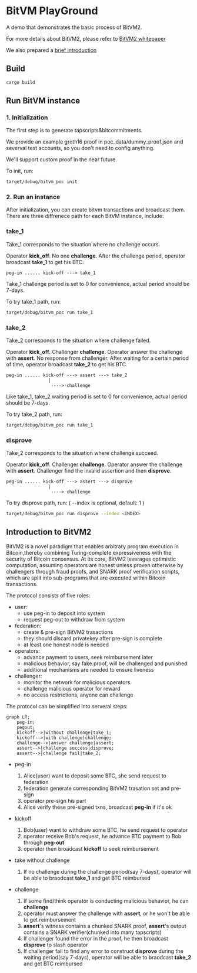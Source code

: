 # BitVM PlayGround

A demo that demonstrates the basic process of BitVM2. 

For more details about BitVM2, please refer to [BitVM2 whitepaper](https://bitvm.org/bitvm_bridge.pdf)

We also prepared a [brief introduction](#introduction-to-bitvm2)

## Build

``` bash
cargo build
```

## Run BitVM instance

### 1. Initialization

The first step is to generate tapscripts&bitcommitments.

We provide an example groth16 proof in poc_data/dummy_proof.json and severval test accounts, so you don't need to config anything. 

We'll support custom proof in the near future.

To init, run:

``` bash
target/debug/bitvm_poc init
```
### 2. Run an instance

After initialization, you can create bitvm transactions and broadcast them. There are three diffrenece path for each BitVM instance, include:

### take_1
Take_1 corresponds to the situation where no challenge occurs.

Operator **kick_off**. No one **challenge**. After the challenge period, operator broadcast **take_1** to get his BTC.
```
peg-in ...... kick-off ---> take_1
```
Take_1 challenge period is set to 0 for convenience, actual period should be 7-days. 

To try take_1 path, run:
``` bash 
target/debug/bitvm_poc run take_1
```

### take_2
Take_2 corresponds to the situation where challenge failed.

Operator **kick_off**. Challenger **challenge**. Operator answer the challenge with **assert**. No response from challenger. After waiting for a certain period of time, operator broadcast **take_2** to get his BTC.
```
peg-in ...... kick-off ---> assert ---> take_2
                |
                 ----> challenge
```
Like take_1, take_2 waiting period is set to 0 for convenience, actual period should be 7-days. 

To try take_2 path, run:
``` bash 
target/debug/bitvm_poc run take_1
```

### disprove
Take_2 corresponds to the situation where challenge succeed.

Operator **kick_off**. Challenger **challenge**. Operator answer the challenge with **assert**. Challenger find the invalid assertion and then **disprove**. 
```
peg-in ...... kick-off ---> assert ---> disprove
                |
                 ----> challenge
```
To try disprove path, run: ( --index is optional, default: 1 )
``` bash
target/debug/bitvm_poc run disprove --index <INDEX>
```

## Introduction to BitVM2

BitVM2 is a novel paradigm that enables arbitrary program execution in Bitcoin,thereby combining Turing-complete expressiveness with the security of Bitcoin consensus. At its core, BitVM2 leverages optimistic computation, assuming operators are honest unless proven otherwise by challengers through fraud proofs, and SNARK proof verification scripts, which are split into sub-programs that are executed within Bitcoin transactions.

The protocol consists of five roles:
+ user: 
    - use peg-in to deposit into system
    - request peg-out to withdraw from system 
+ federation: 
    - create & pre-sign BitVM2 trasactions
    - they should discard privatekey after pre-sign is complete
    - at least one honest node is needed
+ operators: 
    - advance payment to users, seek reimbursement later
    - malicious behavior, say fake proof, will be challenged and punished
    - additional mechanisms are needed to ensure liveness
+ challenger: 
    - monitor the network for malicious operators
    - challenge malicious operator for reward
    - no access restrictions, anyone can challenge


The protocol can be simplified into serveral steps:
```mermaid
graph LR;
    peg-in;
    pegout;
    kickoff-->|without challenge|take_1;
    kickoff-->|with challenge|challenge;
    challenge-->|answer challenge|assert;
    assert-->|challenge success|disprove;
    assert-->|challenge fail|take_2;
```

+  peg-in 
    1. Alice(user) want to deposit some BTC, she send request to federation
    2. federation generate corresponding BitVM2 trasation set and pre-sign
    3. operator pre-sign his part
    4. Alice verify these pre-signed txns, broadcast **peg-in** if it's ok

+ kickoff 
    1. Bob(user) want to withdraw some BTC, he send request to operator
    2. operator receive Bob's request, he advance BTC payment to Bob through **peg-out**
    3. operator then broadcast **kickoff** to seek reimbursement

+ take without challenge
    1. If no challenge during the challenge period(say 7-days), operator will be able to braodcast **take_1** and get BTC reimbursed 

+ challenge
    1. If some find/think operator is conducting malicious behavior, he can **challenge**
    2. operator must answer the challenge with **assert**, or he won't be able to get reimbursement
    3. **assert**'s witness contains a chunked SNARK proof, **assert**'s output contains a SNARK verifier(chunked into many tapscripts)
    4. If challenger found the error in the proof, he then broadcast **disprove** to slash operator
    5. If challenger fail to find any error to construct **disprove** during the waiting period(say 7-days), operator will be able to braodcast **take_2** and get BTC reimbursed 
      